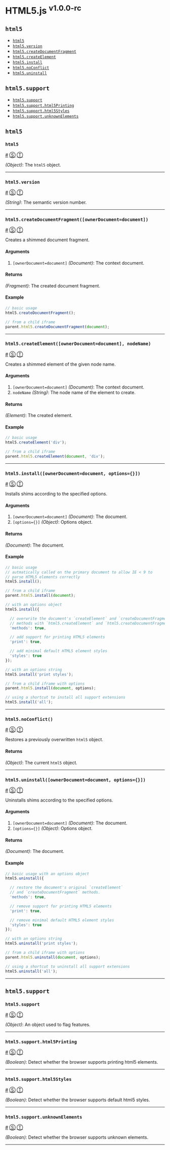 # HTML5.js <sup>v1.0.0-rc</sup>

<!-- div -->


<!-- div -->

## <a id="html5"></a>`html5`
* [`html5`](#html5)
* [`html5.version`](#html5version)
* [`html5.createDocumentFragment`](#html5createdocumentfragmentownerdocumentdocument)
* [`html5.createElement`](#html5createelementownerdocumentdocument-nodename)
* [`html5.install`](#html5installownerdocumentdocument-options)
* [`html5.noConflict`](#html5noconflict)
* [`html5.uninstall`](#html5uninstallownerdocumentdocument-options)

<!-- /div -->


<!-- div -->

## `html5.support`
* [`html5.support`](#html5support)
* [`html5.support.html5Printing`](#html5supporthtml5printing)
* [`html5.support.html5Styles`](#html5supporthtml5styles)
* [`html5.support.unknownElements`](#html5supportunknownelements)

<!-- /div -->


<!-- /div -->


<!-- div -->


<!-- div -->

## `html5`

<!-- div -->

### <a id="html5"></a>`html5`
<a href="#html5">#</a> [&#x24C8;](https://github.com/bestiejs/html5.js/blob/master/html5.js#L675 "View in source") [&#x24C9;][1]

*(Object)*: The `html5` object.

* * *

<!-- /div -->


<!-- div -->

### <a id="html5version"></a>`html5.version`
<a href="#html5version">#</a> [&#x24C8;](https://github.com/bestiejs/html5.js/blob/master/html5.js#L683 "View in source") [&#x24C9;][1]

*(String)*: The semantic version number.

* * *

<!-- /div -->


<!-- div -->

### <a id="html5createdocumentfragmentownerdocumentdocument"></a>`html5.createDocumentFragment([ownerDocument=document])`
<a href="#html5createdocumentfragmentownerdocumentdocument">#</a> [&#x24C8;](https://github.com/bestiejs/html5.js/blob/master/html5.js#L533 "View in source") [&#x24C9;][1]

Creates a shimmed document fragment.

#### Arguments
1. `[ownerDocument=document]` *(Document)*: The context document.

#### Returns
*(Fragment)*: The created document fragment.

#### Example
```js
// basic usage
html5.createDocumentFragment();

// from a child iframe
parent.html5.createDocumentFragment(document);
```

* * *

<!-- /div -->


<!-- div -->

### <a id="html5createelementownerdocumentdocument-nodename"></a>`html5.createElement([ownerDocument=document], nodeName)`
<a href="#html5createelementownerdocumentdocument-nodename">#</a> [&#x24C8;](https://github.com/bestiejs/html5.js/blob/master/html5.js#L489 "View in source") [&#x24C9;][1]

Creates a shimmed element of the given node name.

#### Arguments
1. `[ownerDocument=document]` *(Document)*: The context document.
2. `nodeName` *(String)*: The node name of the element to create.

#### Returns
*(Element)*: The created element.

#### Example
```js
// basic usage
html5.createElement('div');

// from a child iframe
parent.html5.createElement(document, 'div');
```

* * *

<!-- /div -->


<!-- div -->

### <a id="html5installownerdocumentdocument-options"></a>`html5.install([ownerDocument=document, options={}])`
<a href="#html5installownerdocumentdocument-options">#</a> [&#x24C8;](https://github.com/bestiejs/html5.js/blob/master/html5.js#L580 "View in source") [&#x24C9;][1]

Installs shims according to the specified options.

#### Arguments
1. `[ownerDocument=document]` *(Document)*: The document.
2. `[options={}]` *(Object)*: Options object.

#### Returns
*(Document)*: The document.

#### Example
```js
// basic usage
// autmatically called on the primary document to allow IE < 9 to
// parse HTML5 elements correctly
html5.install();

// from a child iframe
parent.html5.install(document);

// with an options object
html5.install({

  // overwrite the document's `createElement` and `createDocumentFragment`
  // methods with `html5.createElement` and `html5.createDocumentFragment` equivalents.
  'methods': true,

  // add support for printing HTML5 elements
  'print': true,

  // add minimal default HTML5 element styles
  'styles': true
});

// with an options string
html5.install('print styles');

// from a child iframe with options
parent.html5.install(document, options);

// using a shortcut to install all support extensions
html5.install('all');
```

* * *

<!-- /div -->


<!-- div -->

### <a id="html5noconflict"></a>`html5.noConflict()`
<a href="#html5noconflict">#</a> [&#x24C8;](https://github.com/bestiejs/html5.js/blob/master/html5.js#L613 "View in source") [&#x24C9;][1]

Restores a previously overwritten `html5` object.

#### Returns
*(Object)*: The current `html5` object.

* * *

<!-- /div -->


<!-- div -->

### <a id="html5uninstallownerdocumentdocument-options"></a>`html5.uninstall([ownerDocument=document, options={}])`
<a href="#html5uninstallownerdocumentdocument-options">#</a> [&#x24C8;](https://github.com/bestiejs/html5.js/blob/master/html5.js#L650 "View in source") [&#x24C9;][1]

Uninstalls shims according to the specified options.

#### Arguments
1. `[ownerDocument=document]` *(Document)*: The document.
2. `[options={}]` *(Object)*: Options object.

#### Returns
*(Document)*: The document.

#### Example
```js
// basic usage with an options object
html5.uninstall({

  // restore the document's original `createElement`
  // and `createDocumentFragment` methods.
  'methods': true,

  // remove support for printing HTML5 elements
  'print': true,

  // remove minimal default HTML5 element styles
  'styles': true
});

// with an options string
html5.uninstall('print styles');

// from a child iframe with options
parent.html5.uninstall(document, options);

// using a shortcut to uninstall all support extensions
html5.uninstall('all');
```

* * *

<!-- /div -->


<!-- /div -->


<!-- div -->

## `html5.support`

<!-- div -->

### <a id="html5support"></a>`html5.support`
<a href="#html5support">#</a> [&#x24C8;](https://github.com/bestiejs/html5.js/blob/master/html5.js#L58 "View in source") [&#x24C9;][1]

*(Object)*: An object used to flag features.

* * *

<!-- /div -->


<!-- div -->

### <a id="html5supporthtml5printing"></a>`html5.support.html5Printing`
<a href="#html5supporthtml5printing">#</a> [&#x24C8;](https://github.com/bestiejs/html5.js/blob/master/html5.js#L117 "View in source") [&#x24C9;][1]

*(Boolean)*: Detect whether the browser supports printing html5 elements.

* * *

<!-- /div -->


<!-- div -->

### <a id="html5supporthtml5styles"></a>`html5.support.html5Styles`
<a href="#html5supporthtml5styles">#</a> [&#x24C8;](https://github.com/bestiejs/html5.js/blob/master/html5.js#L88 "View in source") [&#x24C9;][1]

*(Boolean)*: Detect whether the browser supports default html5 styles.

* * *

<!-- /div -->


<!-- div -->

### <a id="html5supportunknownelements"></a>`html5.support.unknownElements`
<a href="#html5supportunknownelements">#</a> [&#x24C8;](https://github.com/bestiejs/html5.js/blob/master/html5.js#L97 "View in source") [&#x24C9;][1]

*(Boolean)*: Detect whether the browser supports unknown elements.

* * *

<!-- /div -->


<!-- /div -->


<!-- /div -->


  [1]: #html5 "Jump back to the TOC."